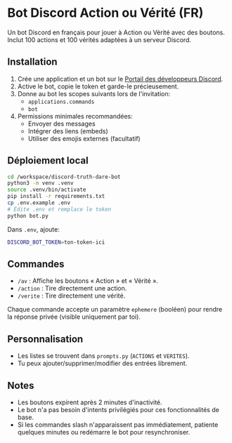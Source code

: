# Bot Discord Action ou Vérité (FR)

Un bot Discord en français pour jouer à Action ou Vérité avec des boutons. Inclut 100 actions et 100 vérités adaptées à un serveur Discord.

## Installation

1. Crée une application et un bot sur le [Portail des développeurs Discord](https://discord.com/developers/applications).
2. Active le bot, copie le token et garde-le précieusement.
3. Donne au bot les scopes suivants lors de l'invitation:
   - `applications.commands`
   - `bot`
4. Permissions minimales recommandées:
   - Envoyer des messages
   - Intégrer des liens (embeds)
   - Utiliser des emojis externes (facultatif)

## Déploiement local

```bash
cd /workspace/discord-truth-dare-bot
python3 -m venv .venv
source .venv/bin/activate
pip install -r requirements.txt
cp .env.example .env
# Édite .env et remplace le token
python bot.py
```

Dans `.env`, ajoute:

```bash
DISCORD_BOT_TOKEN=ton-token-ici
```

## Commandes

- `/av` : Affiche les boutons « Action » et « Vérité ».
- `/action` : Tire directement une action.
- `/verite` : Tire directement une vérité.

Chaque commande accepte un paramètre `ephemere` (booléen) pour rendre la réponse privée (visible uniquement par toi).

## Personnalisation

- Les listes se trouvent dans `prompts.py` (`ACTIONS` et `VERITES`).
- Tu peux ajouter/supprimer/modifier des entrées librement.

## Notes

- Les boutons expirent après 2 minutes d'inactivité.
- Le bot n'a pas besoin d'intents privilégiés pour ces fonctionnalités de base.
- Si les commandes slash n'apparaissent pas immédiatement, patiente quelques minutes ou redémarre le bot pour resynchroniser.